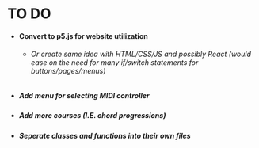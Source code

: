 # TO DO

* #### Convert to p5.js for website utilization
  - ###### Or create same idea with HTML/CSS/JS and possibly React (would ease on the need for many if/switch statements for buttons/pages/menus)
* ##### Add menu for selecting MIDI controller
* ##### Add more courses (I.E. chord progressions)
* ##### Seperate classes and functions into their own files
